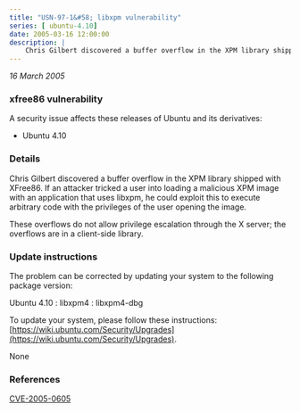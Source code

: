 ```yaml
---
title: "USN-97-1&#58; libxpm vulnerability"
series: [ ubuntu-4.10]
date: 2005-03-16 12:00:00
description: |
    Chris Gilbert discovered a buffer overflow in the XPM library shipped with XFree86. If an attacker tricked a user into loading a malicious XPM image with an application that uses libxpm, he could exploit this to execute arbitrary code with the privileges of the user opening the image.
--- 
```

 
 

*16 March 2005*

### xfree86 vulnerability

A security issue affects these releases of Ubuntu and its derivatives:

* Ubuntu 4.10

### Details

Chris Gilbert discovered a buffer overflow in the XPM library shipped with XFree86. If an attacker tricked a user into loading a malicious XPM image with an application that uses libxpm, he could exploit this to execute arbitrary code with the privileges of the user opening the image.

These overflows do not allow privilege escalation through the X server; the overflows are in a client-side library.

### Update instructions

The problem can be corrected by updating your system to the following package version:

Ubuntu 4.10
 : libxpm4 
 : libxpm4-dbg 

To update your system, please follow these instructions: [https://wiki.ubuntu.com/Security/Upgrades](https://wiki.ubuntu.com/Security/Upgrades).

None

### References

 
 [CVE-2005-0605](http://people.ubuntu.com/~ubuntu-security/cve/CVE-2005-0605)
 

